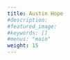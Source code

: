 ```yaml
---
title: Austin Hope
#description: 
#featured_image: 
#keywords: []
#menus: "main"
weight: 15
---
```


